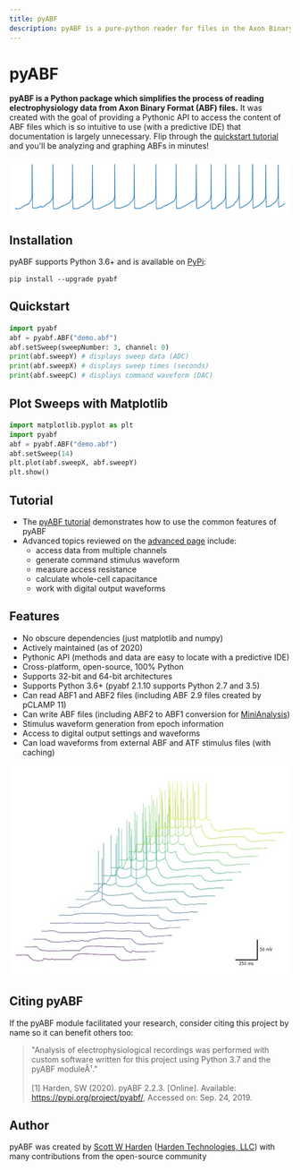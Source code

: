 ```yaml
---
title: pyABF
description: pyABF is a pure-python reader for files in the Axon Binary Format (ABF)
---
```


# pyABF

**pyABF is a Python package which simplifies the process of reading electrophysiology data from Axon Binary Format (ABF) files.** It was created with the goal of providing a Pythonic API to access the content of ABF files which is so intuitive to use (with a predictive IDE) that documentation is largely unnecessary. Flip through the [quickstart tutorial](tutorial) and you'll be analyzing and graphing ABFs in minutes!

<div class="text-center">

![](action-potentials-small.png)

</div>

## Installation

pyABF supports Python 3.6+ and is available on [PyPi](https://pypi.org/project/pyabf/):

```
pip install --upgrade pyabf
```

## Quickstart
```python
import pyabf
abf = pyabf.ABF("demo.abf")
abf.setSweep(sweepNumber: 3, channel: 0)
print(abf.sweepY) # displays sweep data (ADC)
print(abf.sweepX) # displays sweep times (seconds)
print(abf.sweepC) # displays command waveform (DAC)
```

## Plot Sweeps with Matplotlib
```python
import matplotlib.pyplot as plt
import pyabf
abf = pyabf.ABF("demo.abf")
abf.setSweep(14)
plt.plot(abf.sweepX, abf.sweepY)
plt.show()
```

## Tutorial
* The [pyABF tutorial](tutorial) demonstrates how to use the common features of pyABF
* Advanced topics reviewed on the [advanced page](advanced) include:
  * access data from multiple channels
  * generate command stimulus waveform
  * measure access resistance
  * calculate whole-cell capacitance
  * work with digital output waveforms

## Features
* No obscure dependencies (just matplotlib and numpy)
* Actively maintained (as of 2020)
* Pythonic API (methods and data are easy to locate with a predictive IDE)
* Cross-platform, open-source, 100% Python
* Supports 32-bit and 64-bit architectures
* Supports Python 3.6+ (pyabf 2.1.10 supports Python 2.7 and 3.5)
* Can read ABF1 and ABF2 files (including ABF 2.9 files created by pCLAMP 11)
* Can write ABF files (including ABF2 to ABF1 conversion for [MiniAnalysis](http://www.synaptosoft.com/MiniAnalysis/))
* Stimulus waveform generation from epoch information
* Access to digital output settings and waveforms
* Can load waveforms from external ABF and ATF stimulus files (with caching)

<div class="text-center">

![](pyabf-example-action-potentials.jpg)

</div>

## Citing pyABF
If the pyABF module facilitated your research, consider citing this project by name so it can benefit others too:

> "Analysis of electrophysiological recordings was performed with custom software written for this project using Python 3.7 and the pyABF moduleÂ¹."<br><br>[1] Harden, SW (2020). pyABF 2.2.3. [Online]. Available: https://pypi.org/project/pyabf/, Accessed on: Sep. 24, 2019.

## Author
pyABF was created by [Scott W Harden](https://www.swharden.com/wp/about-scott/) ([Harden Technologies, LLC](http://tech.swharden.com/)) with many contributions from the open-source community